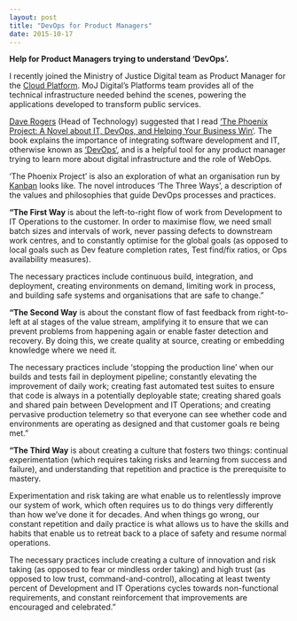 ```yaml
---
layout: post
title: "DevOps for Product Managers"
date: 2015-10-17
---
```


**Help for Product Managers trying to understand ‘DevOps’.**

I recently joined the Ministry of Justice Digital team as Product Manager for the [Cloud Platform](https://mojdigital.blog.gov.uk/2016/03/22/everything-you-ever-wanted-to-know-about-the-cloud-and-platforms-but-were-afraid-to-ask/). MoJ Digital’s Platforms team provides all of the technical infrastructure needed behind the scenes, powering the applications developed to transform public services.

[Dave Rogers](http://www.daverog.org/) (Head of Technology) suggested that I read [‘The Phoenix Project: A Novel about IT, DevOps, and Helping Your Business Win‘](https://www.amazon.co.uk/Phoenix-Project-DevOps-Helping-Business/dp/0988262509?ie=UTF8&ref_=tmm_pap_title_0). The book explains the importance of integrating software development and IT, otherwise known as [‘DevOps‘](https://en.wikipedia.org/wiki/DevOps), and is a helpful tool for any product manager trying to learn more about digital infrastructure and the role of WebOps.

‘The Phoenix Project’ is also an exploration of what an organisation run by [Kanban](https://en.wikipedia.org/wiki/Kanban) looks like. The novel introduces ‘The Three Ways’, a description of the values and philosophies that guide DevOps processes and practices.

**“The First Way** is about the left-to-right flow of work from Development to IT Operations to the customer. In order to maximise flow, we need small batch sizes and intervals of work, never passing defects to downstream work centres, and to constantly optimise for the global goals (as opposed to local goals such as Dev feature completion rates, Test find/fix ratios, or Ops availability measures).

The necessary practices include continuous build, integration, and deployment, creating environments on demand, limiting work in process, and building safe systems and organisations that are safe to change.”

**“The Second Way** is about the constant flow of fast feedback from right-to-left at al stages of the value stream, amplifying it to ensure that we can prevent problems from happening again or enable faster detection and recovery. By doing this, we create quality at source, creating or embedding knowledge where we need it.

The necessary practices include ‘stopping the production line’ when our builds and tests fail in deployment pipeline; constantly elevating the improvement of daily work; creating fast automated test suites to ensure that code is always in a potentially deployable state; creating shared goals and shared pain between Development and IT Operations; and creating pervasive production telemetry so that everyone can see whether code and environments are operating as designed and that customer goals re being met.”

**“The Third Way** is about creating a culture that fosters two things: continual experimentation (which requires taking risks and learning from success and failure), and understanding that repetition and practice is the prerequisite to mastery.

Experimentation and risk taking are what enable us to relentlessly improve our system of work, which often requires us to do things very differently than how we’ve done it for decades. And when things go wrong, our constant repetition and daily practice is what allows us to have the skills and habits that enable us to retreat back to a place of safety and resume normal operations.

The necessary practices include creating a culture of innovation and risk taking (as opposed to fear or mindless order taking) and high trust (as opposed to low trust, command-and-control), allocating at least twenty percent of Development and IT Operations cycles towards non-functional requirements, and constant reinforcement that improvements are encouraged and celebrated.”
